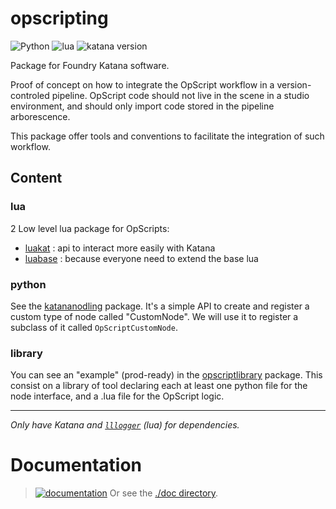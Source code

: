 # opscripting

![Python](https://img.shields.io/badge/Python->=2.7-4f4f4f?labelColor=3776ab&logo=python&logoColor=FED142)
![lua](https://img.shields.io/badge/Lua->=5.1.5-4f4f4f?labelColor=000090&logo=lua&logoColor=white)
![katana version](https://img.shields.io/badge/Katana->=3.6-4f4f4f?labelColor=111111&logo=katana&logoColor=FCB123)

Package for Foundry Katana software.

Proof of concept on how to integrate the OpScript workflow in a 
version-controled pipeline. OpScript code should not live in the scene in a
studio environment, and should only import code stored in the pipeline arborescence.

This package offer tools and conventions to facilitate the integration of such workflow.

## Content

### lua

2 Low level lua package for OpScripts:

- [luakat](luakat) : api to interact more easily with Katana
- [luabase](luabase) : because everyone need to extend the base lua 


### python

See the [katananodling](katananodling) package. It's a simple API to create
and register a custom type of node called "CustomNode".
We will use it to register a subclass of it called `OpScriptCustomNode`.

### library

You can see an "example" (prod-ready) in the [opscriptlibrary](opscriptlibrary)
package. This consist on a library of tool declaring each at least one python
file for the node interface, and a .lua file for the OpScript logic.

---

_Only have Katana and [`lllogger`](https://github.com/MrLixm/llloger) (lua) for dependencies._


# Documentation

> [![documentation](https://img.shields.io/badge/visit_documentation-blue)](./doc/INDEX.md)
> Or see the [./doc directory](./doc).

